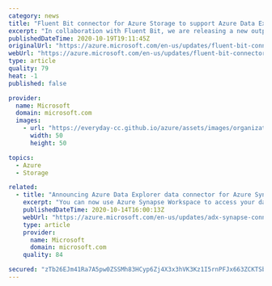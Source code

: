 ```yaml
---
category: news
title: "Fluent Bit connector for Azure Storage to support Azure Data Explorer streaming  "
excerpt: "In collaboration with Fluent Bit, we are releasing a new output plugin for Azure Blob Storage. The connector can output both block blobs and append blobs to an Azure storage account. "
publishedDateTime: 2020-10-19T19:11:45Z
originalUrl: "https://azure.microsoft.com/en-us/updates/fluent-bit-connector-for-azure-storage-to-support-azure-data-explorer/"
webUrl: "https://azure.microsoft.com/en-us/updates/fluent-bit-connector-for-azure-storage-to-support-azure-data-explorer/"
type: article
quality: 79
heat: -1
published: false

provider:
  name: Microsoft
  domain: microsoft.com
  images:
    - url: "https://everyday-cc.github.io/azure/assets/images/organizations/microsoft.com-50x50.jpg"
      width: 50
      height: 50

topics:
  - Azure
  - Storage

related:
  - title: "Announcing Azure Data Explorer data connector for Azure Synapse"
    excerpt: "You can now use Azure Synapse Workspace to access your data in Azure Data Explorer using Apache Spark pool"
    publishedDateTime: 2020-10-14T16:00:13Z
    webUrl: "https://azure.microsoft.com/en-us/updates/adx-synapse-connector/"
    type: article
    provider:
      name: Microsoft
      domain: microsoft.com
    quality: 84

secured: "zTb26EJm41Ra7A5pw0ZSSMh83HCyp6Zj4X3x3hVK3Kz1I5rnPFJx663ZCKTSbcDHrcoirl/VqJeYN7p2D9/KxXAcPpmHq5Jg/10qrZzl3o6cPR0Ys6Fz5p61kuwrVKTiAUUCNCpd2HUcUru4qVH+HMp8YGglUxqI3eCcJiRk1W00eykaL4rcWCmgmbxeH/F/Nt+/2F2DR5r8edIyFFIXooUujrzHFIUx+T1/XOIKnbVEowca0FZ3bvOemRHKmxnSVCfOT7bSG347fu5kh38GDANBkRoW+uews/u4s71xirHGezFEx6bzckaibVnKenQvtJna8RkGbuOxwCbZY21jw7mjFxEVBw4QjpFFOUV202g=;3S98lxxvoBCxo/Y1ODOLfA=="
---
```


